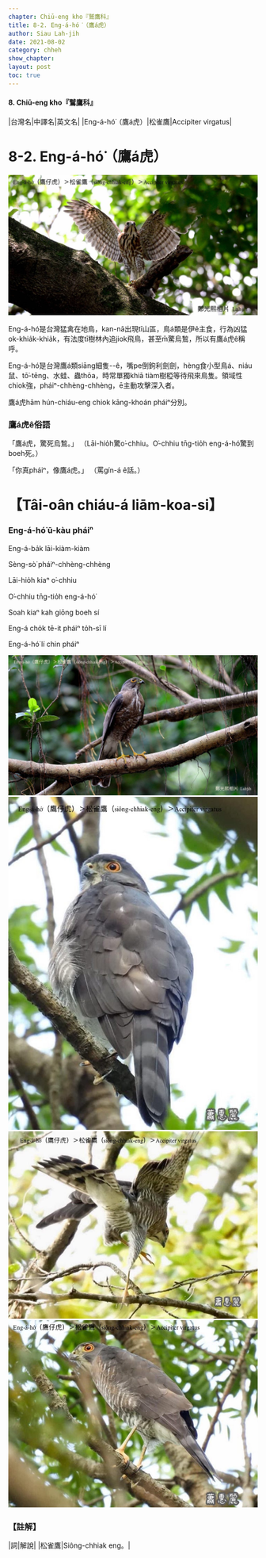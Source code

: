 ```yaml
---
chapter: Chiū-eng kho『鷲鷹科』
title: 8-2. Eng-á-hó͘（鷹á虎）
author: Siau Lah-jih
date: 2021-08-02
category: chheh
show_chapter: 
layout: post
toc: true
---
```


#### 8. Chiū-eng kho『鷲鷹科』

|台灣名|中譯名|英文名|
|Eng-á-hó͘（鷹á虎）|松雀鷹|Accipiter virgatus|


# 8-2. Eng-á-hó͘（鷹á虎）

![](../too5/08/08-2-1.鷹á虎.jpg)

Eng-á-hó͘是台灣猛禽在地鳥，kan-nā出現tī山區，鳥á類是伊ê主食，行為凶猛ok-khia̍k-khia̍k，有法度tī樹林內追jiok飛鳥，甚至m̄驚烏鶖，所以有鷹á虎ê稱呼。

Eng-á-hó͘是台灣鷹á類siāng細隻--ê，嘴pe倒鉤利劍劍，hèng食小型鳥á、niáu鼠、tō͘-tēng、水蛙、蟲thōa，時常單獨khiā tiàm樹椏等待飛來鳥隻。領域性chiok強，pháiⁿ-chhèng-chhèng，ē主動攻擊深入者。

鷹á虎hām hún-chiáu-eng chiok kāng-khoán pháiⁿ分別。


### 鷹á虎ê俗語

「鷹á虎，驚死烏鶖。」
（Lāi-hio̍h驚o͘-chhiu。O͘-chhiu tn̄g-tio̍h eng-á-hó͘驚到boeh死。）

「你真pháiⁿ，像鷹á虎。」
（罵gín-á ê話。）
					


# 【Tâi-oân chiáu-á liām-koa-si】

### **Eng-á-hó͘ ū-kàu pháiⁿ**

Eng-á-ba̍k lāi-kiàm-kiàm

Sèng-sò͘ pháiⁿ-chhèng-chhèng

Lāi-hio̍h kiaⁿ o͘-chhiu

O͘-chhiu tn̄g-tio̍h eng-á-hó͘

Soah kiaⁿ kah giōng boeh sí

Eng-á cho̍k tē-it pháiⁿ to̍h-sī lí

Eng-á-hó͘  lí chin pháiⁿ


![](../too5/08/08-2-2.鷹á虎.jpg)
![](../too5/08/08-2-3.鷹á虎.jpg)
![](../too5/08/08-2-4.鷹á虎.jpg)
![](../too5/08/08-2-5.鷹á虎.jpg)



### 【註解】

|詞|解說|
|松雀鷹|Siông-chhiak eng。|
